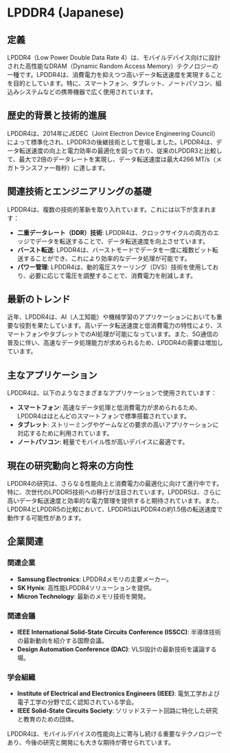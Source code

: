 # LPDDR4 (Japanese)

## 定義
LPDDR4（Low Power Double Data Rate 4）は、モバイルデバイス向けに設計された高性能なDRAM（Dynamic Random Access Memory）テクノロジーの一種です。LPDDR4は、消費電力を抑えつつ高いデータ転送速度を実現することを目的としています。特に、スマートフォン、タブレット、ノートパソコン、組込みシステムなどの携帯機器で広く使用されています。

## 歴史的背景と技術的進展
LPDDR4は、2014年にJEDEC（Joint Electron Device Engineering Council）によって標準化され、LPDDR3の後継技術として登場しました。LPDDR4は、データ転送速度の向上と電力効率の最適化を図っており、従来のLPDDR3と比較して、最大で2倍のデータレートを実現し、データ転送速度は最大4266 MT/s（メガトランスファー毎秒）に達します。

## 関連技術とエンジニアリングの基礎
LPDDR4は、複数の技術的革新を取り入れています。これには以下が含まれます：

- **二重データレート（DDR）技術**: LPDDR4は、クロックサイクルの両方のエッジでデータを転送することで、データ転送速度を向上させています。
- **バースト転送**: LPDDR4は、バーストモードでデータを一度に複数ビット転送することができ、これにより効率的なデータ処理が可能です。
- **パワー管理**: LPDDR4は、動的電圧スケーリング（DVS）技術を使用しており、必要に応じて電圧を調整することで、消費電力を削減します。

## 最新のトレンド
近年、LPDDR4は、AI（人工知能）や機械学習のアプリケーションにおいても重要な役割を果たしています。高いデータ転送速度と低消費電力の特性により、スマートフォンやタブレットでのAI処理が可能になっています。また、5G通信の普及に伴い、高速なデータ処理能力が求められるため、LPDDR4の需要は増加しています。

## 主なアプリケーション
LPDDR4は、以下のようなさまざまなアプリケーションで使用されています：

- **スマートフォン**: 高速なデータ処理と低消費電力が求められるため、LPDDR4はほとんどのスマートフォンで標準搭載されています。
- **タブレット**: ストリーミングやゲームなどの要求の高いアプリケーションに対応するために利用されています。
- **ノートパソコン**: 軽量でモバイル性が高いデバイスに最適です。

## 現在の研究動向と将来の方向性
LPDDR4の研究は、さらなる性能向上と消費電力の最適化に向けて進行中です。特に、次世代のLPDDR5技術への移行が注目されています。LPDDR5は、さらに高いデータ転送速度と効率的な電力管理を提供すると期待されています。また、LPDDR4とLPDDR5の比較において、LPDDR5はLPDDR4の約1.5倍の転送速度で動作する可能性があります。

## 企業関連
### 関連企業
- **Samsung Electronics**: LPDDR4メモリの主要メーカー。
- **SK Hynix**: 高性能LPDDR4ソリューションを提供。
- **Micron Technology**: 最新のメモリ技術を開発。

### 関連会議
- **IEEE International Solid-State Circuits Conference (ISSCC)**: 半導体技術の最新動向を紹介する国際会議。
- **Design Automation Conference (DAC)**: VLSI設計の最新技術を議論する場。

### 学会組織
- **Institute of Electrical and Electronics Engineers (IEEE)**: 電気工学および電子工学の分野で広く認知されている学会。
- **IEEE Solid-State Circuits Society**: ソリッドステート回路に特化した研究と教育のための団体。

LPDDR4は、モバイルデバイスの性能向上に寄与し続ける重要なテクノロジーであり、今後の研究と開発にも大きな期待が寄せられています。